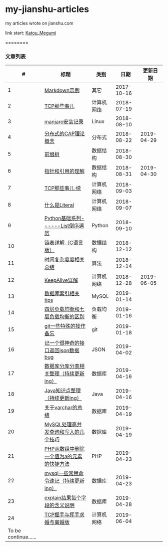 # my-jianshu-articles
my articles wrote on jianshu.com

link start: [Katou_Megumi](https://www.jianshu.com/u/c8cb345feef2)

========

### 文章列表



| # | 标题 | 类别 | 日期 | 更新日期 |
|---| ---  | ---- | --- |   ---    |
| 1 | [Markdown示例](./其它/Markdown示例.md) | 其它 | 2017-10-16 |
| 2 | [TCP那些事儿](./计算机网络/TCP那些事儿.md) | 计算机网络 | 2018-07-19 |
| 3 | [manjaro安装记录](./外功/manjaro安装记录.md) | Linux | 2018-08-10 |
| 4 | [分布式的CAP理论概念](./服务端/分布式的CAP理论概念.md) | 分布式 | 2018-08-22 | 2019-04-29 |
| 5 | [前缀树](./数据结构/前缀树.md) | 数据结构 | 2018-08-30 |
| 6 | [指针和引用的理解](./数据结构/指针和引用的理解.md) | 数据结构 | 2018-08-31 | 2019-04-30 |
| 7 | [TCP那些事儿·续](./计算机网络/TCP那些事儿·续.md) | 计算机网络 | 2018-09-03 |
| 8 | [什么是Literal](./计算机网络/什么是Literal.md) | 计算机网络 | 2018-09-07 |
| 9 | [Python基础系列------List倒序遍历](./Python/Python基础系列------List倒序遍历.md) | Python | 2018-09-10 |
| 10 | [链表详解（C语言版）](./数据结构/链表详解（C语言版）.md) | 数据结构 | 2018-12-12 |
| 11 | [时间复杂度度相关总结](./算法/时间复杂度相关总结.md) | 算法 | 2018-12-14 |
| 12 | [KeepAlive详解](./计算机网络/KeepAlive详解.md) | 计算机网络 | 2018-12-28 | 2019-06-05 |
| 13 | [数据库索引相关tips](./数据库/数据库索引相关tips.md) | MySQL | 2019-01-14 |
| 14 | [四层负载均衡和七层负载均衡的区别](./服务端/四层负载均衡和七层负载均衡的区别.md) | 负载均衡 | 2019-01-16 |
| 15 | [git一些特殊的操作备忘](./git/git一些特殊的操作备忘.md) | git | 2019-01-18 |
| 16 | [记一个很神奇的接口返回json数据bug](./bug/记一个很神奇的接口返回json数据bug.md) | JSON | 2019-04-02 |
| 17 | [数据库分库分表相关整理（持续更新ing）](./数据库/数据库分库分表相关整理（持续更新ing）.md) | 数据库 | 2019-04-16 |
| 18 | [Java知识点整理（持续更新ing）](./Java/Java知识点整理（持续更新ing）.md) | Java | 2019-04-16 |
| 19 | [关于varchar的总结](./数据库/关于varchar的总结.md) | 数据库 | 2019-04-19 |
| 20 | [MySQL处理高并发查询和写入的几个技巧](./数据库/MySQL处理高并发查询和写入的几个技巧.md) | 数据库 | 2019-04-19 |
| 21 | [PHP从数组中删除一个值为a的元素的快捷方法](./PHP/PHP从数组中删除一个值为a的元素的快捷方法.md) | PHP | 2019-04-23 |
| 22 | [mysql一些常用命令速记（持续更新ing）](./数据库/mysql一些常用命令速记（持续更新ing）.md) | 数据库 | 2019-04-23 |
| 23 | [explain结果每个字段的含义说明](./数据库/explain结果每个字段的含义说明.md) | 数据库 | 2019-04-28 |
| 24 | [TCP握手与挥手求婚与离婚版](./计算机网络/TCP握手与挥手求婚与离婚版.md) | 计算机网络 | 2019-06-04 |
| To be continue...... |
